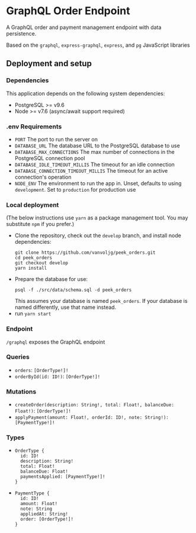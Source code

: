# GraphQL Order Endpoint

A GraphQL order and payment management endpoint with data persistence.

Based on the `graphql`, `express-graphql`, `express`, and `pg` JavaScript libraries

## Deployment and setup

### Dependencies

This application depends on the following system dependencies:

- PostgreSQL >= v9.6
- Node >= v7.6 (async/await support required)

### .env Requirements

- `PORT` The port to run the server on
- `DATABASE_URL` The database URL to the PostgreSQL database to use
- `DATABASE_MAX_CONNECTIONS` The max number of connections in the PostgreSQL connection pool
- `DATABASE_IDLE_TIMEOUT_MILLIS` The timeout for an idle connection
- `DATABASE_CONNECTION_TIMEOUT_MILLIS` The timeout for an active connection's operation
- `NODE_ENV` The environment to run the app in. Unset, defaults to using `development`. Set to `production` for production use

### Local deployment

(The below instructions use `yarn` as a package management tool. You may substitute `npm` if you prefer.)

- Clone the repository, check out the `develop` branch, and install node dependencies:
  ```
  git clone https://github.com/vanvoljg/peek_orders.git
  cd peek_orders
  git checkout develop
  yarn install
  ```
- Prepare the database for use:
  ```
  psql -f ./src/data/schema.sql -d peek_orders
  ```
  This assumes your database is named `peek_orders`. If your database is named differently, use that name instead.
- run `yarn start`

### Endpoint

`/graphql` exposes the GraphQL endpoint

### Queries

- `orders`: `[OrderType!]!`
- `orderById(id: ID!)`: `[OrderType!]!`

### Mutations

- `createOrder(description: String!, total: Float!, balanceDue: Float!)`: `[OrderType!]!`
- `applyPayment(amount: Float!, orderId: ID!, note: String!): [PaymentType!]!`

### Types

- ```
  OrderType {
    id: ID!
    description: String!
    total: Float!
    balanceDue: Float!
    paymentsApplied: [PaymentType!]!
  }
  ```
- ```
  PaymentType {
    id: ID!
    amount: Float!
    note: String
    appliedAt: String!
    order: [OrderType!]!
  }
  ```
